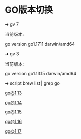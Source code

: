 # GO版本切换

➜ gv 7

当前版本:

go version go1.17.11 darwin/amd64

➜ gv 3

当前版本:

go version go1.13.15 darwin/amd64

➜  script brew list | grep go

go@1.13

go@1.14

go@1.15

go@1.16

go@1.17
